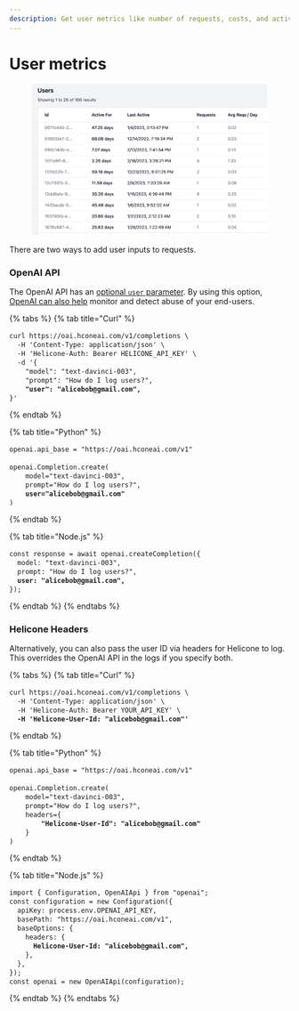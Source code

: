 ```yaml
---
description: Get user metrics like number of requests, costs, and activity
---
```


# User metrics

<figure><img src="../.gitbook/assets/users.png" alt=""><figcaption></figcaption></figure>

There are two ways to add user inputs to requests.

### OpenAI API

The OpenAI API has an [optional `user` parameter](https://platform.openai.com/docs/api-reference/completions/create#completions/create-user). By using this option, [OpenAI can also help](https://platform.openai.com/docs/guides/safety-best-practices/end-user-ids) monitor and detect abuse of your end-users.

{% tabs %}
{% tab title="Curl" %}
<pre class="language-bash"><code class="lang-bash">curl https://oai.hconeai.com/v1/completions \
  -H 'Content-Type: application/json' \
  -H 'Helicone-Auth: Bearer HELICONE_API_KEY' \
  -d '{
    "model": "text-davinci-003",
    "prompt": "How do I log users?",
<strong>    "user": "alicebob@gmail.com",
</strong>}'
</code></pre>
{% endtab %}

{% tab title="Python" %}
<pre class="language-python"><code class="lang-python">openai.api_base = "https://oai.hconeai.com/v1"

openai.Completion.create(
    model="text-davinci-003",
    prompt="How do I log users?",
<strong>    user="alicebob@gmail.com"
</strong>)
</code></pre>
{% endtab %}

{% tab title="Node.js" %}
<pre class="language-javascript"><code class="lang-javascript">const response = await openai.createCompletion({
  model: "text-davinci-003",
  prompt: "How do I log users?",
<strong>  user: "alicebob@gmail.com",
</strong>});
</code></pre>
{% endtab %}
{% endtabs %}

### Helicone Headers

Alternatively, you can also pass the user ID via headers for Helicone to log. This overrides the OpenAI API in the logs if you specify both.

{% tabs %}
{% tab title="Curl" %}
<pre class="language-bash"><code class="lang-bash">curl https://oai.hconeai.com/v1/completions \
  -H 'Content-Type: application/json' \
  -H 'Helicone-Auth: Bearer YOUR_API_KEY' \
<strong>  -H 'Helicone-User-Id: "alicebob@gmail.com"'
</strong></code></pre>
{% endtab %}

{% tab title="Python" %}
<pre class="language-python"><code class="lang-python">openai.api_base = "https://oai.hconeai.com/v1"

openai.Completion.create(
    model="text-davinci-003",
    prompt="How do I log users?",
    headers={
<strong>        "Helicone-User-Id": "alicebob@gmail.com"
</strong>    }
)
</code></pre>
{% endtab %}

{% tab title="Node.js" %}
<pre class="language-typescript"><code class="lang-typescript">import { Configuration, OpenAIApi } from "openai";
const configuration = new Configuration({
  apiKey: process.env.OPENAI_API_KEY,
  basePath: "https://oai.hconeai.com/v1",
  baseOptions: {
    headers: {
<strong>      Helicone-User-Id: "alicebob@gmail.com",
</strong>    },
  },
});
const openai = new OpenAIApi(configuration);
</code></pre>
{% endtab %}
{% endtabs %}
